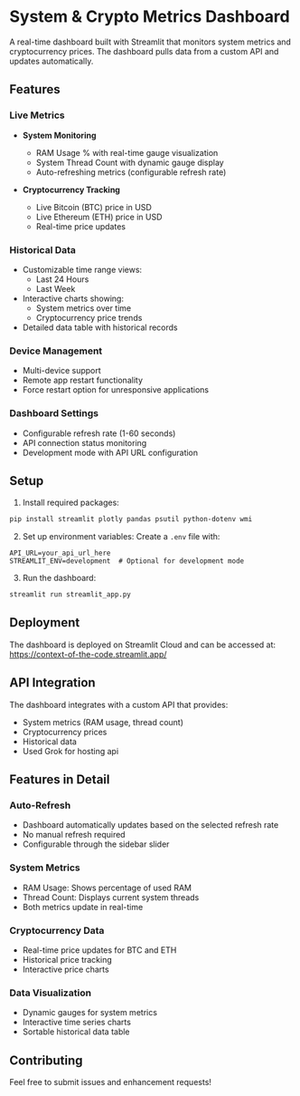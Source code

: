 # System & Crypto Metrics Dashboard

A real-time dashboard built with Streamlit that monitors system metrics and cryptocurrency prices. The dashboard pulls data from a custom API and updates automatically.

## Features

### Live Metrics
- **System Monitoring**
  - RAM Usage % with real-time gauge visualization
  - System Thread Count with dynamic gauge display
  - Auto-refreshing metrics (configurable refresh rate)

- **Cryptocurrency Tracking**
  - Live Bitcoin (BTC) price in USD
  - Live Ethereum (ETH) price in USD
  - Real-time price updates

### Historical Data
- Customizable time range views:
  - Last 24 Hours
  - Last Week
- Interactive charts showing:
  - System metrics over time
  - Cryptocurrency price trends
- Detailed data table with historical records

### Device Management
- Multi-device support
- Remote app restart functionality
- Force restart option for unresponsive applications

### Dashboard Settings
- Configurable refresh rate (1-60 seconds)
- API connection status monitoring
- Development mode with API URL configuration

## Setup

1. Install required packages:
```bash
pip install streamlit plotly pandas psutil python-dotenv wmi
```

2. Set up environment variables:
Create a `.env` file with:
```
API_URL=your_api_url_here
STREAMLIT_ENV=development  # Optional for development mode
```

3. Run the dashboard:
```bash
streamlit run streamlit_app.py
```

## Deployment

The dashboard is deployed on Streamlit Cloud and can be accessed at:
https://context-of-the-code.streamlit.app/

## API Integration

The dashboard integrates with a custom API that provides:
- System metrics (RAM usage, thread count)
- Cryptocurrency prices
- Historical data
- Used Grok for hosting api

## Features in Detail

### Auto-Refresh
- Dashboard automatically updates based on the selected refresh rate
- No manual refresh required
- Configurable through the sidebar slider

### System Metrics
- RAM Usage: Shows percentage of used RAM
- Thread Count: Displays current system threads
- Both metrics update in real-time

### Cryptocurrency Data
- Real-time price updates for BTC and ETH
- Historical price tracking
- Interactive price charts

### Data Visualization
- Dynamic gauges for system metrics
- Interactive time series charts
- Sortable historical data table

## Contributing

Feel free to submit issues and enhancement requests!

